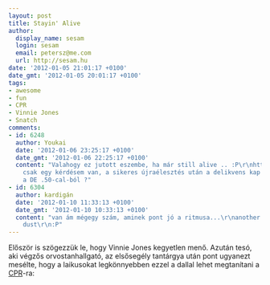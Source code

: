 ```yaml
---
layout: post
title: Stayin' Alive
author:
  display_name: sesam
  login: sesam
  email: petersz@me.com
  url: http://sesam.hu
date: '2012-01-05 21:01:17 +0100'
date_gmt: '2012-01-05 20:01:17 +0100'
tags:
- awesome
- fun
- CPR
- Vinnie Jones
- Snatch
comments:
- id: 6248
  author: Youkai
  date: '2012-01-06 23:25:17 +0100'
  date_gmt: '2012-01-06 22:25:17 +0100'
  content: "Valahogy ez jutott eszembe, ha már still alive .. :P\r\nhttp://www.youtube.com/watch?v=NCt2nZF2nLk\r\nMár
    csak egy kérdésem van, a sikeres újraélesztés után a delikvens kap egy fejlövést
    a DE .50-cal-ból ?"
- id: 6304
  author: kardigán
  date: '2012-01-10 11:33:13 +0100'
  date_gmt: '2012-01-10 10:33:13 +0100'
  content: "van ám mégegy szám, aminek pont jó a ritmusa...\r\nanother one bites the
    dust\r\n:P"
---
```


Először is szögezzük le, hogy Vinnie Jones kegyetlen menő. Azután tesó, aki végzős orvostanhallgató, az elsősegély tantárgya után pont ugyanezt mesélte, hogy a laikusokat legkönnyebben ezzel a dallal lehet megtanítani a [CPR](http://en.wikipedia.org/wiki/Cardiopulmonary_resuscitation)-ra:
